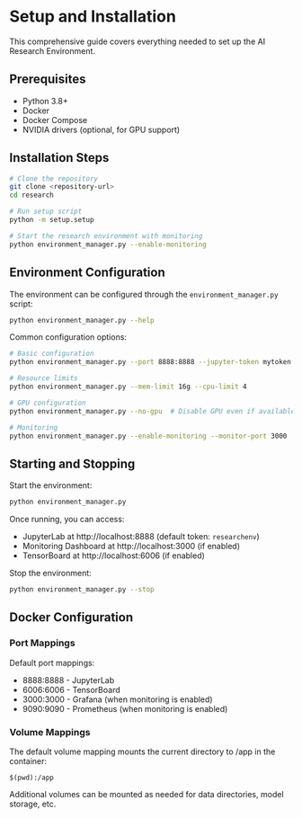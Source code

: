 # Setup and Installation

This comprehensive guide covers everything needed to set up the AI Research Environment.

## Prerequisites

- Python 3.8+
- Docker
- Docker Compose
- NVIDIA drivers (optional, for GPU support)

## Installation Steps

```bash
# Clone the repository
git clone <repository-url>
cd research

# Run setup script
python -m setup.setup

# Start the research environment with monitoring
python environment_manager.py --enable-monitoring
```

## Environment Configuration

The environment can be configured through the `environment_manager.py` script:

```bash
python environment_manager.py --help
```

Common configuration options:

```bash
# Basic configuration
python environment_manager.py --port 8888:8888 --jupyter-token mytoken

# Resource limits
python environment_manager.py --mem-limit 16g --cpu-limit 4

# GPU configuration
python environment_manager.py --no-gpu  # Disable GPU even if available

# Monitoring
python environment_manager.py --enable-monitoring --monitor-port 3000
```

## Starting and Stopping

Start the environment:
```bash
python environment_manager.py
```

Once running, you can access:
- JupyterLab at http://localhost:8888 (default token: `researchenv`)
- Monitoring Dashboard at http://localhost:3000 (if enabled)
- TensorBoard at http://localhost:6006 (if enabled)

Stop the environment:
```bash
python environment_manager.py --stop
```

## Docker Configuration

### Port Mappings

Default port mappings:
- 8888:8888 - JupyterLab
- 6006:6006 - TensorBoard
- 3000:3000 - Grafana (when monitoring is enabled)
- 9090:9090 - Prometheus (when monitoring is enabled)

### Volume Mappings

The default volume mapping mounts the current directory to /app in the container:
```
$(pwd):/app
```

Additional volumes can be mounted as needed for data directories, model storage, etc.
